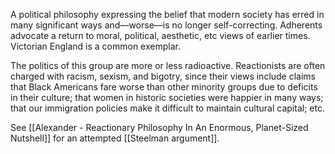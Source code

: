 A political philosophy expressing the belief that modern society has erred in many significant ways and—worse—is no longer self-correcting. Adherents advocate a return to moral, political, aesthetic, etc views of earlier times. Victorian England is a common exemplar.

The politics of this group are more or less radioactive. Reactionists are often charged with racism, sexism, and bigotry, since their views include claims that Black Americans fare worse than other minority groups due to deficits in their culture; that women in historic societies were happier in many ways; that our immigration policies make it difficult to maintain cultural capital; etc.

See [[Alexander - Reactionary Philosophy In An Enormous, Planet-Sized Nutshell]] for an attempted [[Steelman argument]].